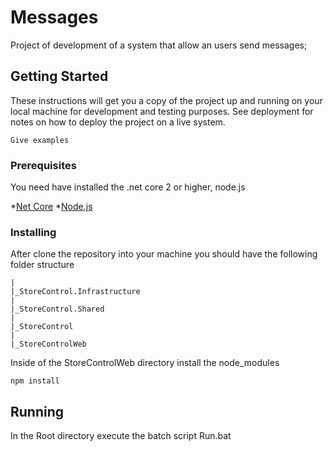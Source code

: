 # Messages

Project of development of a system that allow an users send messages;

## Getting Started

These instructions will get you a copy of the project up and running on your local machine for development and testing purposes. See deployment for notes on how to deploy the project on a live system.

```
Give examples
```

### Prerequisites

You need have installed the .net core 2 or higher, node.js

*[Net Core](https://www.microsoft.com/net/download/thank-you/dotnet-sdk-2.1.101-windows-x64-installer)
*[Node.js](https://nodejs.org/en/download/)

### Installing

After clone the repository into your machine you should have the following folder structure

``` 
|
|_StoreControl.Infrastructure 
|
|_StoreControl.Shared 
|
|_StoreControl 
|
|_StoreControlWeb
```

Inside of the StoreControlWeb directory install the node_modules 

```
npm install
```

## Running

In the Root directory execute the batch script Run.bat
